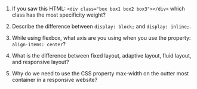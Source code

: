 1. If you saw this HTML: ```<div class="box box1 box2 box3"></div>``` which class has the most specificity weight?

2. Describe the difference between ```display: block;``` and ```display: inline;```.

3. While using flexbox, what axis are you using when you use the property: ```align-items: center```?

4. What is the difference between fixed layout, adaptive layout, fluid layout, and responsive layout?

5. Why do we need to use the CSS property max-width on the outter most container in a responsive website?